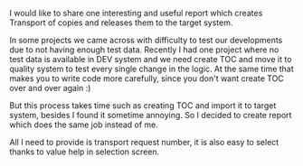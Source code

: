 I would like to share one interesting and useful report which creates Transport of copies and releases them to the target system.

In some projects we came across with difficulty to test our developments due to not having enough test data. 
Recently I had one project where no test data is available in DEV system and we need create TOC and move it to quality system to test every single change in the logic.
At the same time that makes you to write code more carefully, since you don't want create TOC over and over again :)

But this process takes time such as creating TOC and import it to target system, besides I found it sometime annoying. 
So I decided to create report which does the same job instead of me.

All I need to provide is transport request number, it is also easy to select thanks to value help in selection screen. 
